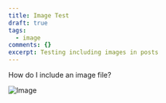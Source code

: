 ```yaml
---
title: Image Test
draft: true
tags:
  - image
comments: {}
excerpt: Testing including images in posts
---
```

How do I include an image file?

![Image](/uploads/img_4907.png)
